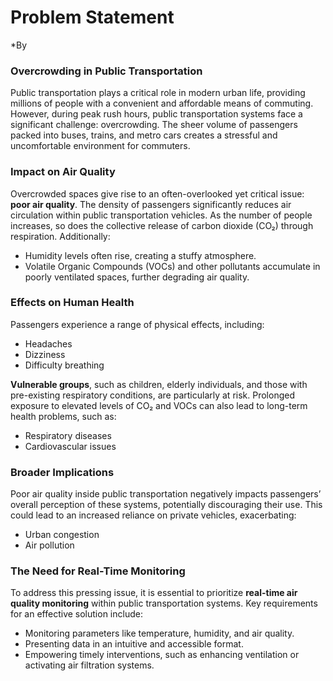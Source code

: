# Problem Statement
*By 

### Overcrowding in Public Transportation  
Public transportation plays a critical role in modern urban life, providing millions of people with a convenient and affordable means of commuting. However, during peak rush hours, public transportation systems face a significant challenge: overcrowding. The sheer volume of passengers packed into buses, trains, and metro cars creates a stressful and uncomfortable environment for commuters.  

### Impact on Air Quality  
Overcrowded spaces give rise to an often-overlooked yet critical issue: **poor air quality**. The density of passengers significantly reduces air circulation within public transportation vehicles. As the number of people increases, so does the collective release of carbon dioxide (CO₂) through respiration. Additionally:  
- Humidity levels often rise, creating a stuffy atmosphere.  
- Volatile Organic Compounds (VOCs) and other pollutants accumulate in poorly ventilated spaces, further degrading air quality.  

### Effects on Human Health  
Passengers experience a range of physical effects, including:  
- Headaches  
- Dizziness  
- Difficulty breathing  

**Vulnerable groups**, such as children, elderly individuals, and those with pre-existing respiratory conditions, are particularly at risk. Prolonged exposure to elevated levels of CO₂ and VOCs can also lead to long-term health problems, such as:  
- Respiratory diseases  
- Cardiovascular issues  

### Broader Implications  
Poor air quality inside public transportation negatively impacts passengers’ overall perception of these systems, potentially discouraging their use. This could lead to an increased reliance on private vehicles, exacerbating:  
- Urban congestion  
- Air pollution  

### The Need for Real-Time Monitoring  
To address this pressing issue, it is essential to prioritize **real-time air quality monitoring** within public transportation systems. Key requirements for an effective solution include:  
- Monitoring parameters like temperature, humidity, and air quality.  
- Presenting data in an intuitive and accessible format.  
- Empowering timely interventions, such as enhancing ventilation or activating air filtration systems.  
